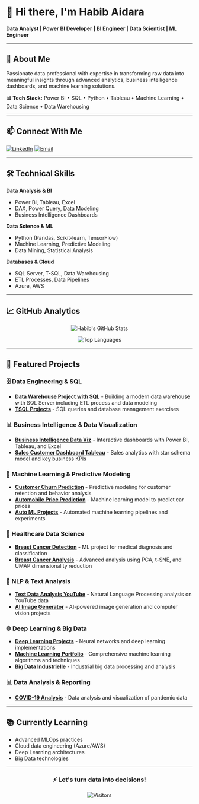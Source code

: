 # 👋 Hi there, I'm Habib Aidara

**Data Analyst | Power BI Developer | BI Engineer | Data Scientist | ML Engineer**

---

## 🚀 About Me

Passionate data professional with expertise in transforming raw data into meaningful insights through advanced analytics, business intelligence dashboards, and machine learning solutions.

**📊 Tech Stack:** Power BI • SQL • Python • Tableau • Machine Learning • Data Science • Data Warehousing 

---

## 📫 Connect With Me

[![LinkedIn](https://img.shields.io/badge/LinkedIn-blue?style=for-the-badge&logo=linkedin)](https://www.linkedin.com/in/habib-aidara-454013369/)
[![Email](https://img.shields.io/badge/📧-Contact%20me-red?style=for-the-badge&logo=gmail)](mailto:habibaidara90@gmail.com)

---

## 🛠️ Technical Skills

**Data Analysis & BI**
- Power BI, Tableau, Excel
- DAX, Power Query, Data Modeling
- Business Intelligence Dashboards

**Data Science & ML**
- Python (Pandas, Scikit-learn, TensorFlow)
- Machine Learning, Predictive Modeling
- Data Mining, Statistical Analysis

**Databases & Cloud**
- SQL Server, T-SQL, Data Warehousing
- ETL Processes, Data Pipelines
- Azure, AWS

---

## 📈 GitHub Analytics

<div align="center">

![Habib's GitHub Stats](https://github-readme-stats.vercel.app/api?username=Aidara10&show_icons=true&theme=radical&hide_border=true)

![Top Languages](https://github-readme-stats.vercel.app/api/top-langs/?username=Aidara10&layout=compact&theme=radical&hide_border=true)

</div>

---

## 💼 Featured Projects

### 🗄️ Data Engineering & SQL
- **[Data Warehouse Project with SQL](https://github.com/Aidara10/data_Warehouse_project_with_sql)** - Building a modern data warehouse with SQL Server including ETL process and data modeling
- **[TSQL Projects](https://github.com/Aidara10/TSQL)** - SQL queries and database management exercises

### 📊 Business Intelligence & Data Visualization
- **[Business Intelligence Data Viz](https://github.com/Aidara10/Business_Intelligent_Data_Viz)** - Interactive dashboards with Power BI, Tableau, and Excel
- **[Sales Customer Dashboard Tableau](https://github.com/Aidara10/Sales_Customer_Dashboard_Tableau)** - Sales analytics with star schema model and key business KPIs

### 🤖 Machine Learning & Predictive Modeling
- **[Customer Churn Prediction](https://github.com/Aidara10/customers_churn_prediction)** - Predictive modeling for customer retention and behavior analysis
- **[Automobile Price Prediction](https://github.com/Aidara10/Predict_price_automobile)** - Machine learning model to predict car prices
- **[Auto ML Projects](https://github.com/Aidara10/Auto_ML)** - Automated machine learning pipelines and experiments

### 🏥 Healthcare Data Science
- **[Breast Cancer Detection](https://github.com/Aidara10/Breast_Cancer)** - ML project for medical diagnosis and classification
- **[Breast Cancer Analysis](https://github.com/Aidara10/breast_bancer)** - Advanced analysis using PCA, t-SNE, and UMAP dimensionality reduction

### 📝 NLP & Text Analysis
- **[Text Data Analysis YouTube](https://github.com/Aidara10/Text_Data_Analysis_Youtube)** - Natural Language Processing analysis on YouTube data
- **[AI Image Generator](https://github.com/Aidara10/ai-image-generator)** - AI-powered image generation and computer vision projects

### 🌐 Deep Learning & Big Data
- **[Deep Learning Projects](https://github.com/Aidara10/Deep_Learning)** - Neural networks and deep learning implementations
- **[Machine Learning Portfolio](https://github.com/Aidara10/Machine_Leraning)** - Comprehensive machine learning algorithms and techniques
- **[Big Data Industrielle](https://github.com/Aidara10/Big_Data_Insdustrielle)** - Industrial big data processing and analysis

### 📊 Data Analysis & Reporting
- **[COVID-19 Analysis](https://github.com/Aidara10/Covid19_Analysis)** - Data analysis and visualization of pandemic data

---

## 📚 Currently Learning
- Advanced MLOps practices
- Cloud data engineering (Azure/AWS)
- Deep Learning architectures
- Big Data technologies

---

<div align="center">

### ⚡ **Let's turn data into decisions!**

![Visitors](https://komarev.com/ghpvc/?username=Aidara10&color=blue&style=flat-square)

</div>
